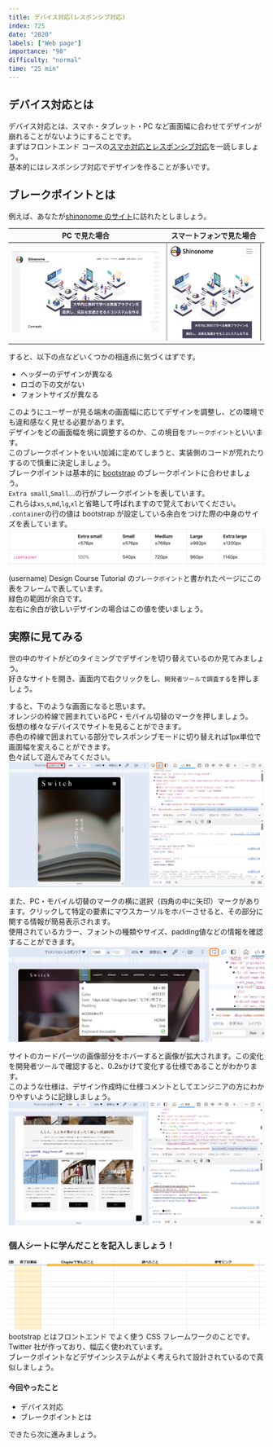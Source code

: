 ```yaml
---
title: デバイス対応(レスポンシブ対応)
index: 725
date: "2020"
labels: ["Web page"]
importance: "90"
difficulty: "normal"
time: "25 min"
---
```


## デバイス対応とは

デバイス対応とは、スマホ・タブレット・PC など画面幅に合わせてデザインが崩れることがないようにすることです。  
まずはフロントエンド コースの[スマホ対応とレスポンシブ対応](https://basic-frontend.4nonome.com/bootstrapGit/350/)を一読しましょう。  
基本的にはレスポンシブ対応でデザインを作ることが多いです。

## ブレークポイントとは

例えば、あなたが[shinonome のサイト](https://shinonome.io/)に訪れたとしましょう。

| PC で見た場合       | スマートフォンで見た場合     |
| ------------------- | ---------------------------- |
| ![pc](./img/pc.png) | ![mobile](./img/mobile2.png) |

すると、以下の点などいくつかの相違点に気づくはずです。

- ヘッダーのデザインが異なる
- ロゴの下の文がない
- フォントサイズが異なる

このようにユーザーが見る端末の画面幅に応じてデザインを調整し、どの環境でも違和感なく見せる必要があります。  
デザインをどの画面幅を境に調整するのか、この境目を`ブレークポイント`といいます。  
このブレークポイントをいい加減に定めてしまうと、実装側のコードが荒れたりするので慎重に決定しましょう。  
ブレークポイントは基本的に [bootstrap](https://getbootstrap.jp/) のブレークポイントに合わせましょう。  
`Extra small`,`Small`...の行がブレークポイントを表しています。  
これらは`xs`,`s`,`md`,`lg`,`xl`と省略して呼ばれますので覚えておいてください。  
`.container`の行の値は bootstrap が設定している余白をつけた際の中身のサイズを表しています。
![break point](./img/break-point2.png)

(username) Design Course Tutorial の`ブレークポイント`と書かれたページにこの表をフレームで表しています。  
緑色の範囲が余白です。  
左右に余白が欲しいデザインの場合はこの値を使いましょう。

## 実際に見てみる

世の中のサイトがどのタイミングでデザインを切り替えているのか見てみましょう。  
好きなサイトを開き、画面内で右クリックをし、`開発者ツールで調査する`を押しましょう。

すると、下のような画面になると思います。<br/>オレンジの枠線で囲まれているPC・モバイル切替のマークを押しましょう。<br/>仮想の様々なデバイスでサイトを見ることができます。</br>赤色の枠線で囲まれている部分でレスポンシブモードに切り替えれば1px単位で画面幅を変えることができます。</br>色々試して遊んでみてください。
 ![devtools](./img/devtools.png)

また、PC・モバイル切替のマークの横に選択（四角の中に矢印）マークがあります。クリックして特定の要素にマウスカーソルをホバーさせると、その部分に関する情報が簡易表示されます。</br>使用されているカラー、フォントの種類やサイズ、padding値などの情報を確認することができます。
 ![cursor](./img/cursor.png)

サイトのカードパーツの画像部分をホバーすると画像が拡大されます。この変化を開発者ツールで確認すると、0.2sかけて変化する仕様であることがわかります。</br>このような仕様は、デザイン作成時に仕様コメントとしてエンジニアの方にわかりやすいように記録しましょう。
 ![transition](./img/transition.png)

### 個人シートに学んだことを記入しましょう！

![sheet](../../assets/sheet.png)
bootstrap とはフロントエンド でよく使う CSS フレームワークのことです。  
Twitter 社が作っており、幅広く使われています。  
ブレークポイントなどデザインシステムがよく考えられて設計されているので真似しましょう。

#### 今回やったこと

- デバイス対応
- ブレークポイントとは

できたら次に進みましょう。
